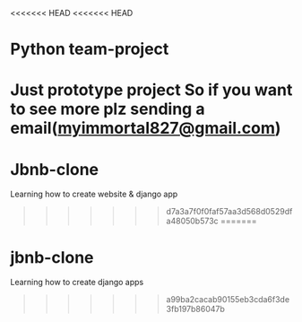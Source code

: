 <<<<<<< HEAD
<<<<<<< HEAD
# Python team-project

Just prototype project So if you want to see more plz sending a email(myimmortal827@gmail.com)
=======
# Jbnb-clone
Learning how to create website &amp; django app
>>>>>>> d7a3a7f0f0faf57aa3d568d0529dfa48050b573c
=======
# jbnb-clone
Learning how to create django apps
>>>>>>> a99ba2cacab90155eb3cda6f3de3fb197b86047b
